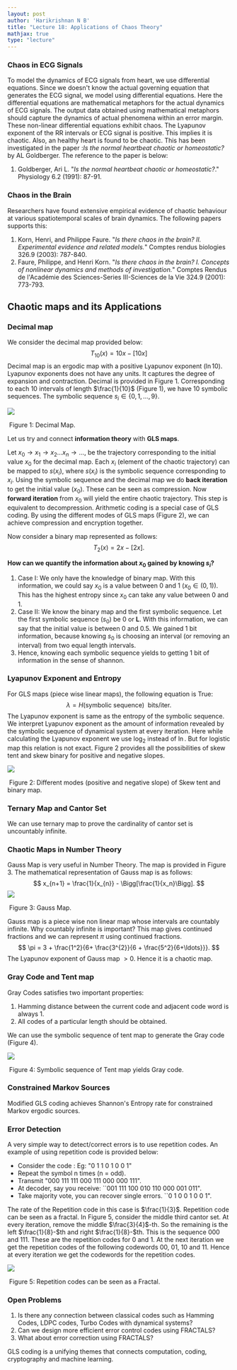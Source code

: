 ```yaml
---
layout: post   
author: 'Harikrishnan N B'    
title: "Lecture 18: Applications of Chaos Theory"   
mathjax: true
type: "lecture"
---
```


### Chaos in ECG Signals

To model the dynamics of ECG signals from heart, we use differential equations. Since we doesn't know the actual governing equation that generates the ECG signal, we model using differential equations. Here the differential equations are mathematical metaphors for the actual dynamics of ECG signals. The output data obtained using mathematical metaphors should capture the dynamics of actual phenomena within an error margin. These non-linear differential equations exhibit chaos. The Lyapunov exponent of the RR intervals or ECG signal is positive. This implies it is chaotic. Also, an healthy heart is found to be chaotic. This has been investigated in the paper :*Is the normal heartbeat chaotic or homeostatic?* by AL Goldberger. The reference to the paper is below:

1.  Goldberger, Ari L. "*Is the normal heartbeat chaotic or homeostatic?*." Physiology 6.2 (1991): 87-91.

### Chaos in the Brain

Researchers have found extensive empirical evidence of chaotic behaviour at various spatiotemporal scales of brain dynamics. The following papers supports this:

1. Korn, Henri, and Philippe Faure. "*Is there chaos in the brain? II. Experimental evidence and related models.*" Comptes rendus biologies 326.9 (2003): 787-840.
2. Faure, Philippe, and Henri Korn. "*Is there chaos in the brain? I. Concepts of nonlinear dynamics and methods of investigation.*" Comptes Rendus de l'Académie des Sciences-Series III-Sciences de la Vie 324.9 (2001): 773-793.

## Chaotic maps and its Applications

### Decimal map

We consider the decimal map provided below:
$$
T_{10}(x) = 10x - [10x]
$$
Decimal map is an ergodic map with a positive Lyapunov exponent ($\ln{10}$). Lyapunov exponents does not have any units. It captures the degree of expansion and contraction. Decimal is provided in Figure 1. Corresponding to each $10$ intervals of length $\frac{1}{10}$ (Figure 1), we have $10$ symbolic sequences. The symbolic sequence $s_i \in \{0, 1, \ldots, 9 \}$.

![](../images/decimal_map.jpg)

​                                                      Figure 1: Decimal Map.

Let us try and connect **information theory** with **GLS maps**.

Let $x_0 \rightarrow x_1 \rightarrow x_2 \ldots x_n  \rightarrow \ldots$, be the trajectory corresponding to the initial value $x_0$ for the decimal map.  Each $x_i$ (element of the chaotic trajectory) can be mapped to $s(x_i)$, where $s(x_i)$ is the symbolic sequence corresponding to $x_i$. Using the symbolic sequence and the decimal map we do **back iteration** to get the initial value ($x_0$). These can be seen as compression. Now **forward iteration** from $x_0$ will yield the entire chaotic trajectory. This step is equivalent to decompression. Arithmetic coding is a special case of GLS coding. By using the different modes of GLS maps (Figure 2), we can achieve compression and encryption together.

Now consider a binary map represented as follows:
$$
T_2(x) = 2x - [2x].
$$


**How can we quantify the information about $x_0$ gained by knowing $s_i$?**

1. Case I: We only have the knowledge of binary map. With this information, we could say $x_0$ is a value between 0 and 1 ($x_0 \in (0,1)$). This has the highest entropy since $x_0$ can take any value between $0$ and $1$.
2. Case II: We know the binary map and the first symbolic sequence. Let the first symbolic sequence ($s_0$) be $0$ or **L**. With this information, we can say that  the initial value is between $0$ and $0.5$. We gained 1 bit information, because knowing $s_0$ is choosing an interval (or removing an interval) from two equal length intervals.
3. Hence, knowing each symbolic sequence yields to getting $1$ bit of information in the sense of shannon.

### Lyapunov Exponent and Entropy

For GLS maps (piece wise linear maps), the following equation is True:
$$
\lambda = H(\text{symbolic sequence}) ~~\text{bits/iter}.
$$
The Lyapunov exponent is same as the entropy of the symbolic sequence. We interpret Lyapunov exponent as the amount of information revealed by the symbolic sequence of dynamical system at every iteration. Here while calculating the Lyapunov exponent we use $\log_{2}$ instead of $\ln$. But for logistic map this relation is not exact.
Figure 2 provides all the possibilities of skew tent and skew binary for positive and negative slopes.

![](../images/modes_gls.PNG)

​                        Figure 2: Different modes (positive and negative slope) of Skew tent and binary map.

###  Ternary Map and Cantor Set

We can use ternary map to prove the cardinality of cantor set is uncountably infinite.

### Chaotic Maps in Number Theory

Gauss Map is very useful in Number Theory. The map is provided in Figure 3. The mathematical representation of Gauss map is as follows:
$$
x_{n+1} = \frac{1}{x_{n}} - \Bigg[\frac{1}{x_n}\Bigg].
$$
![](../images/gauss_map.PNG)

​                                 Figure 3: Gauss Map.

Gauss map is a piece wise non linear map whose intervals are countably infinite. Why countably infinite is important?
 This map gives continued fractions and we can represent $\pi$ using continued fractions.
$$
\pi = 3 + \frac{1^2}{6+ \frac{3^{2}}{6 + \frac{5^2}{6+\ldots}}}.
$$
The Lyapunov exponent of Gauss map $> 0$. Hence it is a chaotic map.

### Gray Code and Tent map

Gray Codes satisfies two important properties:

1. Hamming distance between the current code and adjacent code word is always 1.
2. All codes of a particular length should be obtained.

We can use the symbolic sequence of tent map to generate the Gray code (Figure 4).

![](../images/sym_gray.PNG)

​                                     Figure 4: Symbolic sequence of Tent map yields Gray code.

### Constrained Markov Sources

Modified GLS coding achieves Shannon's Entropy rate for constrained Markov ergodic sources.

### Error Detection

A very simple way to detect/correct errors is to use repetition codes. An example of using repetition code is provided below:  

- Consider the code : Eg: "0   1   1   0   1   0   0   1"
- Repeat the symbol n times (n = odd).
- Transmit "000  111 111 000 111 000 000 111".
- At decoder, say you receive: ``001  111  100  010  110  000  001  011".
- Take majority vote, you can recover single errors. ``0   1   0   0   1   0   0   1".

The rate of the Repetition code in this case is $\frac{1}{3}$. Repetition code can be seen as a fractal.
In Figure 5, consider the middle third cantor set. At every iteration, remove the middle $\frac{3}{4}$-th. So the remaining is the left $\frac{1}{8}-$th and right $\frac{1}{8}-$th. This is the sequence $000$ and $111$. These are the repetition codes for $0$ and $1$. At the next iteration we get the repetition codes of the following codewords $00$, $01$, $10$ and $11$. Hence at every iteration we get the codewords for the repetition codes.

![](../images/error_correc.PNG)

​                Figure 5: Repetition codes can be seen as a Fractal.

### Open Problems

1. Is there any connection between classical codes such as Hamming Codes, LDPC codes, Turbo Codes with dynamical systems?
2.  Can we design more efficient error control codes using FRACTALS?
3. What about error correction using FRACTALS?

GLS coding is a unifying themes that connects computation, coding, cryptography and machine learning.
